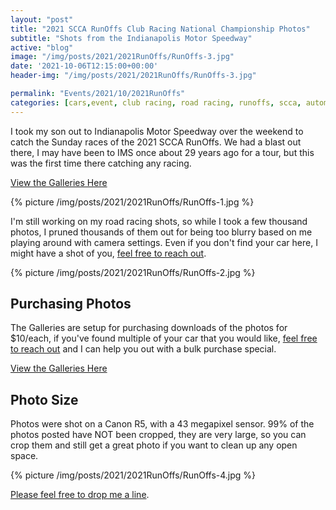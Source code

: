 ```yaml
---
layout: "post"
title: "2021 SCCA RunOffs Club Racing National Championship Photos"
subtitle: "Shots from the Indianapolis Motor Speedway"
active: "blog"
image: "/img/posts/2021/2021RunOffs/RunOffs-3.jpg"
date: '2021-10-06T12:15:00+00:00'
header-img: "/img/posts/2021/2021RunOffs/RunOffs-3.jpg"

permalink: "Events/2021/10/2021RunOffs"
categories: [cars,event, club racing, road racing, runoffs, scca, automotive]
---
```


I took my son out to Indianapolis Motor Speedway over the weekend to catch the Sunday races of the 2021 SCCA RunOffs. We had a blast out there, I may have been to IMS once about 29 years ago for a tour, but this was the first time there catching any racing.

[View the Galleries Here](https://photos.rainbowmarks.com/2021/Cars/2021-RunOffs)

{% picture /img/posts/2021/2021RunOffs/RunOffs-1.jpg %}

I'm still working on my road racing shots, so while I took a few thousand photos, I pruned thousands of them out for being too blurry based on me playing around with camera settings. Even if you don't find your car here, I might have a shot of you, [feel free to reach out](https://cjh.am/rbmcontact/).

{% picture /img/posts/2021/2021RunOffs/RunOffs-2.jpg %}

## Purchasing Photos
The Galleries are setup for purchasing downloads of the photos for $10/each, if you've found multiple of your car that you would like, [feel free to reach out](https://cjh.am/rbmcontact/) and I can help you out with a bulk purchase special.

[View the Galleries Here](https://photos.rainbowmarks.com/2021/Cars/2021-RunOffs)

## Photo Size
Photos were shot on a Canon R5, with a 43 megapixel sensor. 99% of the photos posted have NOT been cropped, they are very large, so you can crop them and still get a great photo if you want to clean up any open space.

{% picture /img/posts/2021/2021RunOffs/RunOffs-4.jpg %}


[Please feel free to drop me a line](https://cjh.am/rbmcontact/).
